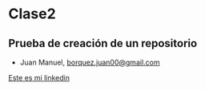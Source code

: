 # Clase2
## Prueba de creación de un repositorio
* Juan Manuel, <borquez.juan00@gmail.com>

[Este es mi linkedin](https://www.youtube.com/watch?v=dQw4w9WgXcQ&ab_channel=RickAstley)
